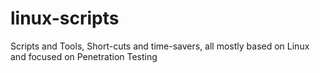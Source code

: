 # linux-scripts
Scripts and Tools, Short-cuts and time-savers, all mostly based on Linux and focused on Penetration Testing

